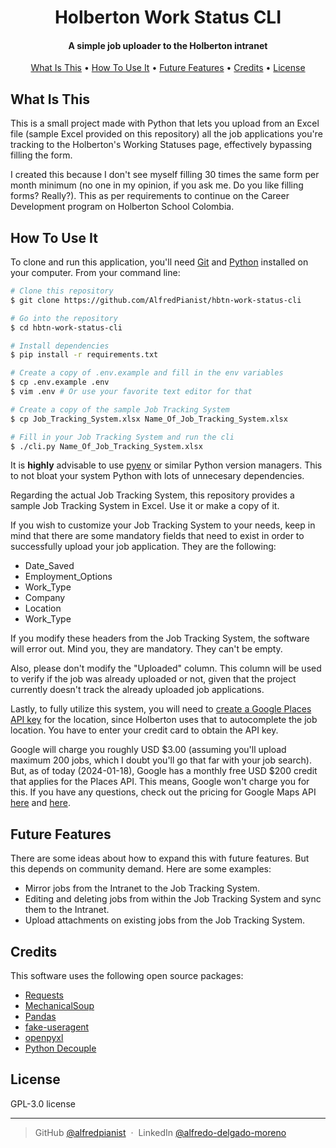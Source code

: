 <h1 align="center">
  Holberton Work Status CLI
</h1>

<h4 align="center">A simple job uploader to the Holberton intranet</h4>

<p align="center">
  <a href="#what-is-this">What Is This</a> •
  <a href="#how-to-use-it">How To Use It</a> •
  <a href="#future-features">Future Features</a> •
  <a href="#credits">Credits</a> •
  <a href="#license">License</a>
</p>

## What Is This

This is a small project made with Python that lets you upload from an Excel file (sample Excel provided on this repository) all the job applications you're tracking to the Holberton's Working Statuses page, effectively bypassing filling the form.

I created this because I don't see myself filling 30 times the same form per month minimum (no one in my opinion, if you ask me. Do you like filling forms? Really?). This as per requirements to continue on the Career Development program on Holberton School Colombia.

## How To Use It

To clone and run this application, you'll need [Git](https://git-scm.com) and [Python](https://www.python.org/downloads/) installed on your computer. From your command line:

```bash
# Clone this repository
$ git clone https://github.com/AlfredPianist/hbtn-work-status-cli

# Go into the repository
$ cd hbtn-work-status-cli

# Install dependencies
$ pip install -r requirements.txt

# Create a copy of .env.example and fill in the env variables
$ cp .env.example .env
$ vim .env # Or use your favorite text editor for that

# Create a copy of the sample Job Tracking System
$ cp Job_Tracking_System.xlsx Name_Of_Job_Tracking_System.xlsx

# Fill in your Job Tracking System and run the cli
$ ./cli.py Name_Of_Job_Tracking_System.xlsx
```

It is **highly** advisable to use [pyenv](https://github.com/pyenv/pyenv) or similar Python version managers. This to not bloat your system Python with lots of unnecesary dependencies.

Regarding the actual Job Tracking System, this repository provides a sample Job Tracking System in Excel. Use it or make a copy of it.

If you wish to customize your Job Tracking System to your needs, keep in mind that there are some mandatory fields that need to exist in order to successfully upload your job application. They are the following:

- Date_Saved
- Employment_Options
- Work_Type
- Company
- Location
- Work_Type

If you modify these headers from the Job Tracking System, the software will error out. Mind you, they are mandatory. They can't be empty.

Also, please don't modify the "Uploaded" column. This column will be used to verify if the job was already uploaded or not, given that the project currently doesn't track the already uploaded job applications. 

Lastly, to fully utilize this system, you will need to [create a Google Places API key](https://console.cloud.google.com/google/maps-apis/start) for the location, since Holberton uses that to autocomplete the job location. You have to enter your credit card to obtain the API key.

Google will charge you roughly USD $3.00 (assuming you'll upload maximum 200 jobs, which I doubt you'll go that far with your job search). But, as of today (2024-01-18), Google has a monthly free USD $200 credit that applies for the Places API. This means, Google won't charge you for this. If you have any questions, check out the pricing for Google Maps API [here](https://mapsplatform.google.com/pricing/) and [here](https://developers.google.com/maps/billing-and-pricing/billing).

## Future Features

There are some ideas about how to expand this with future features. But this depends on community demand. Here are some examples:

- Mirror jobs from the Intranet to the Job Tracking System.
- Editing and deleting jobs from within the Job Tracking System and sync them to the Intranet.
- Upload attachments on existing jobs from the Job Tracking System.

## Credits

This software uses the following open source packages:

- [Requests](https://docs.python-requests.org/en/latest/index.html)
- [MechanicalSoup](https://mechanicalsoup.readthedocs.io/en/stable/)
- [Pandas](https://pandas.pydata.org/)
- [fake-useragent](https://github.com/fake-useragent/fake-useragent)
- [openpyxl](https://openpyxl.readthedocs.io/en/stable/index.html)
- [Python Decouple](https://github.com/HBNetwork/python-decouple)

## License

GPL-3.0 license

---

> GitHub [@alfredpianist](https://github.com/AlfredPianist/) &nbsp;&middot;&nbsp;
> LinkedIn [@alfredo-delgado-moreno](https://www.linkedin.com/in/alfredo-delgado-moreno)
